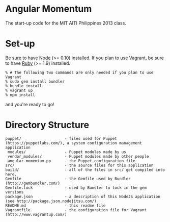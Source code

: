 # Angular Momentum

The start-up code for the MIT AITI Philippines 2013 class.

# Set-up

Be sure to have [Node](http://nodejs.org/) (>= 0.10) installed. If you plan
to use Vagrant, be sure to have [Ruby](http://www.ruby-lang.org/en/) (>= 1.9)
installed.

    % # The following two commands are only needed if you plan to use Vagrant
    % sudo gem install bundler
    % bundle install
    % vagrant up
    % npm install

and you're ready to go!

# Directory Structure

    puppet/                   - files used for Puppet (https://puppetlabs.com/), a system configuration management application
     modules/                 - Puppet modules made by us
     vendor_modules/          - Puppet modules made by other people
     angular-momentum.pp      - the Puppet configuration file
    src/                      - the source files for this application
    build/                    - all of the files in src/ get compiled into here.
    Gemfile                   - the Gemfile used by Bundler (http://gembundler.com/)
    Gemfile.lock              - used by Bundler to lock in the gem versions
    package.json              - a description of this NodeJS application (see http://package.json.nodejitsu.com/)
    README.md                 - this readme file
    Vagrantfile               - the configuration file for Vagrant (http://www.vagrantup.com/)
